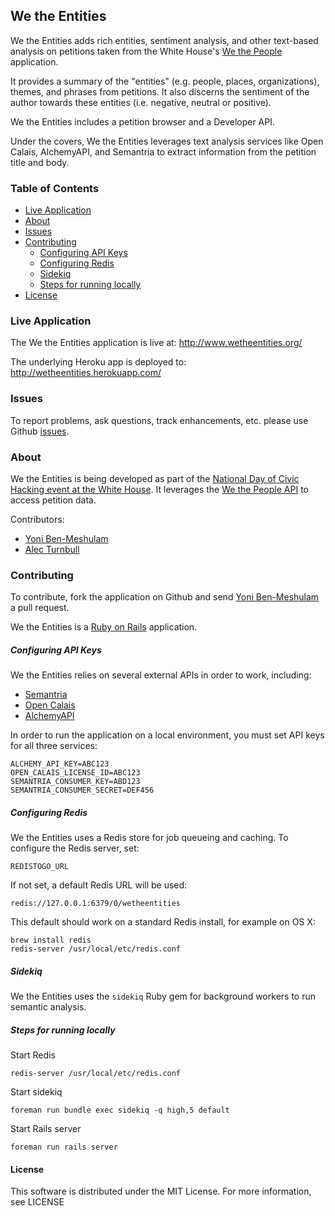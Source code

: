 ## We the Entities

We the Entities adds rich entities, sentiment analysis, and other text-based
analysis on petitions taken from the White House's [We the People](https://petitions.whitehouse.gov/)
application.

It provides a summary of the "entities" (e.g. people, places, organizations),
themes, and phrases from petitions. It also discerns the sentiment of the
author towards these entities (i.e. negative, neutral or positive).

We the Entities includes a petition browser and a Developer API.

Under the covers, We the Entities leverages text analysis services like Open Calais, AlchemyAPI, and Semantria
to extract information from the petition title and body.

### Table of Contents

* [Live Application](#live-application)
* [About](#about)
* [Issues](#issues)
* [Contributing](#contributing)
  * [Configuring API Keys](#configuring-api-keys)
  * [Configuring Redis](#configuring-redis)
  * [Sidekiq](#sidekiq)
  * [Steps for running locally](#steps-for-running-locally)
* [License](#license)

### Live Application

The We the Entities application is live at: http://www.wetheentities.org/

The underlying Heroku app is deployed to: http://wetheentities.herokuapp.com/

    
### Issues

To report problems, ask questions, track enhancements, etc. please use Github [issues](https://github.com/yoni/wetheentities/issues).


### About
We the Entities is being developed as part of the [National Day of Civic Hacking event at the
White House](http://www.whitehouse.gov/developers/apply-national-day-civic-hacking-white-house). It leverages the
[We the People API](https://petitions.whitehouse.gov/developers) to access petition data.

Contributors:

* [Yoni Ben-Meshulam](https://github.com/yoni)
* [Alec Turnbull](https://github.com/alecturnbull)


### Contributing

To contribute, fork the application on Github and send [Yoni Ben-Meshulam](https://github.com/yoni) a pull request.

We the Entities is a [Ruby on Rails](http://rubyonrails.org/) application.

##### Configuring API Keys

We the Entities relies on several external APIs in order to work, including:
* [Semantria](https://semantria.com/)
* [Open Calais](http://www.opencalais.com/)
* [AlchemyAPI](http://www.alchemyapi.com/)

In order to run the application on a local environment, you must set API keys for all three services:

    ALCHEMY_API_KEY=ABC123
    OPEN_CALAIS_LICENSE_ID=ABC123
    SEMANTRIA_CONSUMER_KEY=ABD123
    SEMANTRIA_CONSUMER_SECRET=DEF456

##### Configuring Redis

We the Entities uses a Redis store for job queueing and caching. To configure the Redis server, set:

    REDISTOGO_URL

If not set, a default Redis URL will be used:

    redis://127.0.0.1:6379/0/wetheentities

This default should work on a standard Redis install, for example on OS X:

    brew install redis
    redis-server /usr/local/etc/redis.conf

##### Sidekiq

We the Entities uses the `sidekiq` Ruby gem for background workers to run semantic analysis.


##### Steps for running locally

Start Redis

    redis-server /usr/local/etc/redis.conf

Start sidekiq

    foreman run bundle exec sidekiq -q high,5 default

Start Rails server

    foreman run rails server

#### License

This software is distributed under the MIT License. For more information, see LICENSE

